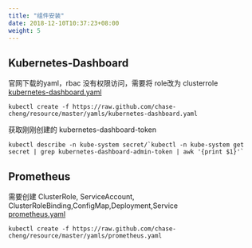 ```yaml
---
title: "组件安装"
date: 2018-12-10T10:37:23+08:00
weight: 5
---
```


## Kubernetes-Dashboard
官网下载的yaml，rbac 没有权限访问，需要将 role改为 clusterrole    
[kubernetes-dashboard.yaml](https://raw.github.com/chase-cheng/resource/master/yamls/kubernetes-dashboard.yaml)
```
kubectl create -f https://raw.github.com/chase-cheng/resource/master/yamls/kubernetes-dashboard.yaml
```
获取刚刚创建的 kubernetes-dashboard-token
```
kubectl describe -n kube-system secret/`kubectl -n kube-system get secret | grep kubernetes-dashboard-admin-token | awk '{print $1}'`
```

## Prometheus
需要创建 ClusterRole, ServiceAccount, ClusterRoleBinding,ConfigMap,Deployment,Service   
[prometheus.yaml](https://raw.github.com/chase-cheng/resource/master/yamls/prometheus.yaml)
```
kubectl create -f https://raw.github.com/chase-cheng/resource/master/yamls/prometheus.yaml
```
